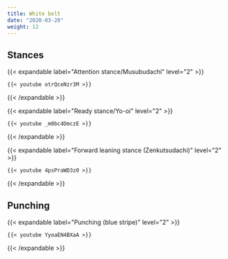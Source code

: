 ```yaml
---
title: White belt
date: "2020-03-28"
weight: 12
---
```


## Stances

{{< expandable label="Attention stance/Musubudachi" level="2" >}}

    {{< youtube otrQceNzr3M >}}

{{< /expandable >}}


{{< expandable label="Ready stance/Yo-oi" level="2" >}}

    {{< youtube _m0bc4DmczE >}}

{{< /expandable >}}


{{< expandable label="Forward leaning stance (Zenkutsudachi)" level="2" >}}

    {{< youtube 4psPraWD3z0 >}}

{{< /expandable >}}


## Punching

{{< expandable label="Punching (blue stripe)" level="2" >}}

    {{< youtube YyoaEN4BXaA >}}

{{< /expandable >}}




